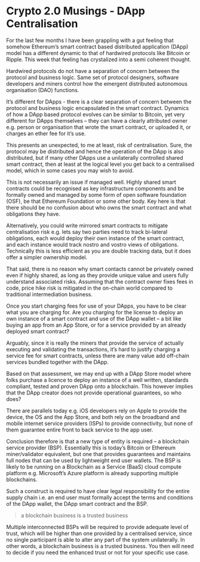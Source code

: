 # Crypto 2.0 Musings - DApp Centralisation

For the last few months I have been grappling with a gut feeling that somehow Ethereum’s smart contract based distributed application (DApp) model has a different dynamic to that of hardwired protocols like Bitcoin or Ripple. This week that feeling has crystalized into a semi coherent thought.

Hardwired protocols do not have a separation of concern between the protocol and business logic. Same set of protocol designers, software developers and miners control how the emergent distributed autonomous organisation (DAO) functions.

It’s different for DApps - there is a clear separation of concern between the protocol and business logic encapsulated in the smart contract. Dynamics of how a DApp based protocol evolves can be similar to Bitcoin, yet very different for DApps themselves – they can have a clearly attributed owner e.g. person or organisation that wrote the smart contract, or uploaded it, or charges an ether fee for it’s use.

This presents an unexpected, to me at least, risk of centralisation. Sure, the protocol may be distributed and hence the operation of the DApp is also distributed, but if many other DApps use a unilaterally controlled shared smart contract, then at least at the logical level you get back to a centralised model, which in some cases you may wish to avoid.

This is not necessarily an issue if managed well. Highly shared smart contracts could be recognised as key infrastructure components and be formally owned and managed by some form of open software foundation (OSF), be that Ethereum Foundation or some other body. Key here is that there should be no confusion about who owns the smart contract and what obligations they have.

Alternatively, you could write mirrored smart contracts to mitigate centralisation risk e.g. lets say two parties need to track bi-lateral obligations, each would deploy their own instance of the smart contract, and each instance would track nostro and vostro views of obligations. Technically this is less efficient as you are double tracking data, but it does offer a simpler ownership model.

That said, there is no reason why smart contacts cannot be privately owned even if highly shared, as long as they provide unique value and users fully understand associated risks. Assuming that the contract owner fixes fees in code, price hike risk is mitigated in the on-chain world compared to traditional intermediation business.

Once you start charging fees for use of your DApps, you have to be clear what you are charging for. Are you charging for the license to deploy an own instance of a smart contract and use of the DApp wallet – a bit like buying an app from an App Store, or for a service provided by an already deployed smart contract?

Arguably, since it is really the miners that provide the service of actually executing and validating the transactions, it’s hard to justify charging a service fee for smart contracts, unless there are many value add off-chain services bundled together with the DApp.

Based on that assessment, we may end up with a DApp Store model where folks purchase a licence to deploy an instance of a well written, standards compliant, tested and proven DApp onto a blockchain. This however implies that the DApp creator does not provide operational guarantees, so who does?

There are parallels today e.g. iOS developers rely on Apple to provide the device, the OS and the App Store, and both rely on the broadband and mobile internet service providers (ISPs) to provide connectivity, but none of them guarantee entire front to back service to the app user.

Conclusion therefore is that a new type of entity is required – a blockchain service provider (BSP). Essentially this is today’s Bitcoin or Ethereum miner/validator equivalent, but one that provides guarantees and maintains full nodes that can be used by lightweight end user wallets. The BSP is likely to be running on a Blockchain as a Service (BaaS) cloud compute platform e.g. Microsoft’s Azure platform is already supporting multiple blockchains.

Such a construct is required to have clear legal responsibility for the entire supply chain i.e. an end user must formally accept the terms and conditions of the DApp wallet, the DApp smart contract and the BSP.

> a blockchain business is a trusted business

Multiple interconnected BSPs will be required to provide adequate level of trust, which will be higher than one provided by a centralised service, since no single participant is able to alter any part of the system unilaterally. In other words, a blockchain business is a trusted business. You then will need to decide if you need the enhanced trust or not for your specific use case.
